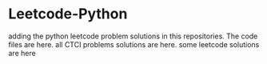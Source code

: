 # Leetcode-Python
adding the python leetcode problem solutions in this repositories. 
The code files are here.
all CTCI problems solutions are here.
some leetcode solutions are here


















































































































































































































































































































































































































































































































































































































































































